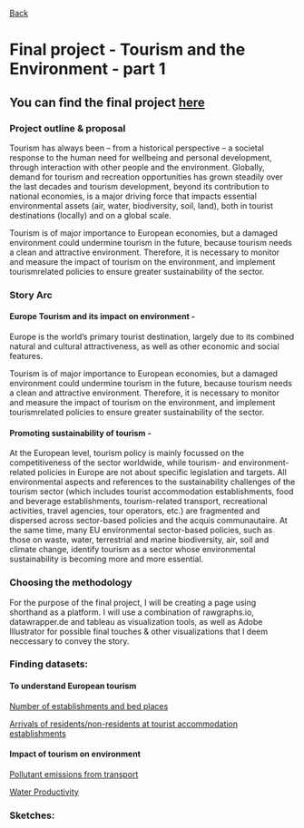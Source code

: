 [Back]()
# Final project - Tourism and the Environment - part 1

## You can find the final project [here]()

### Project outline & proposal
Tourism has always been – from a historical perspective – a societal response to the human need for
wellbeing and personal development, through interaction with other people and the environment.
Globally, demand for tourism and recreation opportunities has grown steadily over the last decades and
tourism development, beyond its contribution to national economies, is a major driving force that
impacts essential environmental assets (air, water, biodiversity, soil, land), both in tourist destinations
(locally) and on a global scale.

Tourism is of major importance to European economies, but a damaged environment could undermine
tourism in the future, because tourism needs a clean and attractive environment. Therefore, it is
necessary to monitor and measure the impact of tourism on the environment, and implement tourismrelated policies to ensure greater sustainability of the sector.

### Story Arc
#### Europe Tourism and its impact on environment -
Europe is the world’s primary tourist destination, largely due to its combined natural and cultural attractiveness, as well as other economic and social features. 
 
Tourism is of major importance to European economies, but a damaged environment could undermine tourism in the future, because tourism needs a clean and attractive environment. Therefore, it is necessary to monitor and measure the impact of tourism on the environment, and implement tourismrelated policies to ensure greater sustainability of the sector. 
 
#### Promoting sustainability of tourism - 
At the European level, tourism policy is mainly focussed on the competitiveness of the sector worldwide, while tourism- and environment-related policies in Europe are not about specific legislation and targets. All environmental aspects and references to the sustainability challenges of the tourism sector (which includes tourist accommodation establishments, food and beverage establishments, tourism-related transport, recreational activities, travel agencies, tour operators, etc.) are fragmented and dispersed across sector-based policies and the acquis communautaire. At the same time, many EU environmental sector-based policies, such as those on waste, water, terrestrial and marine biodiversity, air, soil and climate change, identify tourism as a sector whose environmental sustainability is becoming more and more essential. 
 

### Choosing the methodology 
For the purpose of the final project, I will be creating a page using shorthand as a platform. 
I will use a combination of rawgraphs.io, datawrapper.de and tableau as visualization tools, as well as Adobe Illustrator for possible final touches & other visualizations that I deem neccessary to convey the story.

### Finding datasets:
#### To understand European tourism

[Number of establishments and bed places](https://ec.europa.eu/eurostat/databrowser/bookmark/bfaa1d8e-a1d6-4e72-957b-0a32f72e32d6?lang=en)

[Arrivals of residents/non-residents at tourist accommodation establishments](https://ec.europa.eu/eurostat/databrowser/bookmark/7eeb0126-eadb-4faf-8974-d91a1ded30e2?lang=en)

#### Impact of tourism on environment 

[Pollutant emissions from transport](https://ec.europa.eu/eurostat/databrowser/bookmark/71b330a5-24eb-40c1-8d9f-5b0d5a93d003?lang=en)

[Water Productivity](https://ec.europa.eu/eurostat/databrowser/bookmark/7a63816e-605f-4c2f-a440-9c3b3d843d6b?lang=en)


### Sketches: 


